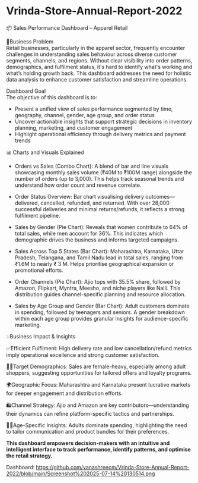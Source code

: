 # Vrinda-Store-Annual-Report-2022

📦 Sales Performance Dashboard – Apparel Retail

📌Business Problem  
Retail businesses, particularly in the apparel sector, frequently encounter challenges in understanding sales behaviour across diverse customer segments, channels, and regions. Without clear visibility into order patterns, demographics, and fulfilment status, it's hard to identify what's working and what’s holding growth back. This dashboard addresses the need for holistic data analysis to enhance customer satisfaction and streamline operations.

Dashboard Goal  
The objective of this dashboard is to:
- Present a unified view of sales performance segmented by time, geography, channel, gender, age group, and order status  
- Uncover actionable insights that support strategic decisions in inventory planning, marketing, and customer engagement  
- Highlight operational efficiency through delivery metrics and payment trends  

📊 Charts and Visuals Explained  

- Orders vs Sales (Combo Chart): A blend of bar and line visuals showcasing monthly sales volume (₹40M to ₹100M range)          alongside the number of orders (up to 3,000). This helps track seasonal trends and understand how order count and revenue     correlate.

- Order Status Overview: Bar chart visualising delivery outcomes—delivered, cancelled, refunded, and returned. With over        28,000 successful deliveries and minimal returns/refunds, it reflects a strong fulfilment pipeline.

- Sales by Gender (Pie Chart): Reveals that women contribute to 64% of total sales, while men account for 36%. This indicates   which demographic drives the business and informs targeted campaigns.

- Sales Across Top 5 States (Bar Chart): Maharashtra, Karnataka, Uttar Pradesh, Telangana, and Tamil Nadu lead in total         sales, ranging from ₹1.6M to nearly ₹ 3 M. Helps prioritise geographical expansion or promotional efforts.

- Order Channels (Pie Chart): Ajio tops with 35.5% share, followed by Amazon, Flipkart, Myntra, Meesho, and niche players       like Nalli. This distribution guides channel-specific planning and resource allocation.

- Sales by Age Group and Gender (Bar Chart): Adult customers dominate in spending, followed by teenagers and seniors. A         gender breakdown within each age group provides granular insights for audience-specific marketing.
  
💡Business Impact & Insights

✅Efficient Fulfilment: High delivery rate and low cancellation/refund metrics imply operational excellence and strong customer satisfaction.

👩‍🦰Target Demographics: Sales are female-heavy, especially among adult shoppers, suggesting opportunities for tailored offers    and loyalty programs.

🌍Geographic Focus: Maharashtra and Karnataka present lucrative markets for deeper engagement and distribution efforts.

🛍️Channel Strategy: Ajio and Amazon are key contributors—understanding their dynamics can refine platform-specific tactics     and partnerships.

🕵️‍♂️Age-Specific Insights: Adults dominate spending, highlighting the need to tailor communication and product bundles for       their preferences.

**This dashboard empowers decision-makers with an intuitive and intelligent interface to track performance, identify patterns, and optimise the retail strategy.**

Dashboard: 
https://github.com/vanashreecm/Vrinda-Store-Annual-Report-2022/blob/main/Screenshot%202025-07-14%20130514.png


